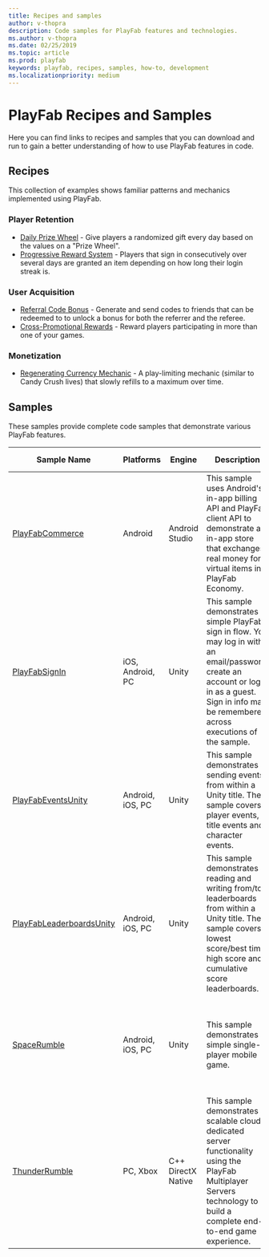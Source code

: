 ```yaml
---
title: Recipes and samples
author: v-thopra
description: Code samples for PlayFab features and technologies.
ms.author: v-thopra
ms.date: 02/25/2019
ms.topic: article
ms.prod: playfab
keywords: playfab, recipes, samples, how-to, development
ms.localizationpriority: medium
---
```


# PlayFab Recipes and Samples

Here you can find links to recipes and samples that you can download and run to gain a better understanding of how to use PlayFab features in code.

## Recipes

This collection of examples shows familiar patterns and mechanics implemented using PlayFab.

### Player Retention

* [Daily Prize Wheel](https://github.com/PlayFab/PlayFab-Samples/tree/master/Recipes/PrizeWheel) -  Give players a randomized gift every day based on the values on a "Prize Wheel".
* [Progressive Reward System](https://github.com/PlayFab/PlayFab-Samples/tree/master/Recipes/ProgressiveRewards) - Players that sign in consecutively over several days are granted an item depending on how long their login streak is.

### User Acquisition

* [Referral Code Bonus](https://github.com/PlayFab/PlayFab-Samples/tree/master/Recipes/ReferralCodes) - Generate and send codes to friends that can be redeemed to to unlock a bonus for both the referrer and the referee.
* [Cross-Promotional Rewards](https://github.com/PlayFab/PlayFab-Samples/tree/master/Recipes/SimpleCrossPromotion) - Reward players participating in more than one of your games.

### Monetization

* [Regenerating Currency Mechanic](https://github.com/PlayFab/PlayFab-Samples/tree/master/Recipes/RegeneratingCurrency) - A play-limiting mechanic (similar to Candy Crush lives) that slowly refills to a maximum over time.

## Samples

These samples provide complete code samples that demonstrate various PlayFab features.

|Sample Name| Platforms| Engine| Description | Demonstrated Capabilities|
|-|-|-|-|-|
|[PlayFabCommerce](https://github.com/PlayFab/PlayFab-Samples/tree/master/Samples/Android/PlayFabCommerce) | Android | Android Studio| This sample uses Android's in-app billing API and PlayFab client API to demonstrate an in-app store that exchanges real money for virtual items in PlayFab Economy.| <ul><li>Login</li><li>In app purchases</li></ul> |
|[PlayFabSignIn](https://github.com/PlayFab/PlayFab-Samples/tree/master/Samples/Unity/PlayFabSignIn) | iOS, Android, PC | Unity | This sample demonstrates a simple PlayFab sign in flow. You may log in with an email/password, create an account or log in as a guest. Sign in info may be remembered across executions of the sample. | <ul><li>Login</li></ul> |
|[PlayFabEventsUnity](https://github.com/PlayFab/PlayFab-Samples/tree/master/Samples/Unity/PlayFabEventsUnity) | Android, iOS, PC | Unity |This sample demonstrates sending events from within a Unity title. The sample covers player events, title events and character events. | <ul><li>Events</li></ul> |
|[PlayFabLeaderboardsUnity](https://github.com/PlayFab/PlayFab-Samples/tree/master/Samples/Unity/PlayFabLeaderboardsUnity) | Android, iOS, PC | Unity | This sample demonstrates reading and writing from/to leaderboards from within a Unity title. The sample covers lowest score/best time, high score and cumulative score leaderboards. | <ul><li>Leaderboards</li></ul> |
|[SpaceRumble](https://github.com/PlayFab/PlayFab-Samples/tree/master/Samples/Unity/SpaceRumble) | Android, iOS, PC | Unity | This sample demonstrates a simple single-player mobile game. | <ul><li>User accounts</li><li>User title data</li><li>Title data</li><li>Events that trigger CloudScript</li><li>Leaderboards</li></ul> |
|[ThunderRumble](https://github.com/PlayFab/PlayFab-Samples/tree/master/Samples/Win32/ThunderRumble) | PC, Xbox | C++ DirectX Native | This sample demonstrates scalable cloud dedicated server functionality using the PlayFab Multiplayer Servers technology to build a complete end-to-end game experience. | <ul><li>Login</li><li>Matchmaking</li><li>Multiplayer Servers</li></ul> |
